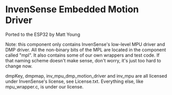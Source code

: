 # InvenSense Embedded Motion Driver
Ported to the ESP32 by Matt Young

Note: this component only contains InvenSense's low-level MPU driver and DMP driver. All the non-binary bits of the MPL are located in the component called "mpl". It also contains some of our own wrappers and test code. If that naming scheme doesn't make sense, don't worry, it's just too hard to change now.

dmpKey, dmpmap, inv_mpu_dmp_motion_driver and inv_mpu are all licensed under InvenSense's license, see License.txt. Everything else, like mpu_wrapper.c, is under our license.